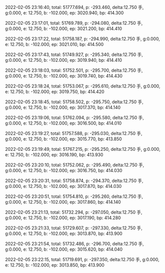 2022-02-05 23:16:40, total: 51777.694, p: -293.460, delta:12.750 手, g:0.000, e: 12.750, b: -102.000, ep: 3020.940, bp: 414.300

2022-02-05 23:17:01, total: 51769.789, p: -294.080, delta:12.750 手, g:0.000, e: 12.750, b: -102.000, ep: 3021.200, bp: 414.410

2022-02-05 23:17:22, total: 51758.187, p: -294.990, delta:12.750 手, g:0.000, e: 12.750, b: -102.000, ep: 3021.010, bp: 414.500

2022-02-05 23:17:43, total: 51749.927, p: -295.340, delta:12.750 手, g:0.000, e: 12.750, b: -102.000, ep: 3019.940, bp: 414.410

2022-02-05 23:18:03, total: 51752.501, p: -295.700, delta:12.750 手, g:0.000, e: 12.750, b: -102.000, ep: 3019.740, bp: 414.430

2022-02-05 23:18:24, total: 51753.067, p: -295.610, delta:12.750 手, g:0.000, e: 12.750, b: -102.000, ep: 3019.750, bp: 414.420

2022-02-05 23:18:45, total: 51758.502, p: -295.750, delta:12.750 手, g:0.000, e: 12.750, b: -102.000, ep: 3017.370, bp: 414.140

2022-02-05 23:19:06, total: 51762.094, p: -295.580, delta:12.750 手, g:0.000, e: 12.750, b: -102.000, ep: 3016.500, bp: 414.010

2022-02-05 23:19:27, total: 51757.588, p: -295.030, delta:12.750 手, g:0.000, e: 12.750, b: -102.000, ep: 3015.770, bp: 413.850

2022-02-05 23:19:49, total: 51767.215, p: -295.250, delta:12.750 手, g:0.000, e: 12.750, b: -102.000, ep: 3016.190, bp: 413.930

2022-02-05 23:20:10, total: 51752.062, p: -295.490, delta:12.750 手, g:0.000, e: 12.750, b: -102.000, ep: 3016.750, bp: 414.030

2022-02-05 23:20:31, total: 51758.874, p: -294.370, delta:12.750 手, g:0.000, e: 12.750, b: -102.000, ep: 3017.870, bp: 414.030

2022-02-05 23:20:51, total: 51754.810, p: -295.260, delta:12.750 手, g:0.000, e: 12.750, b: -102.000, ep: 3017.860, bp: 414.140

2022-02-05 23:21:13, total: 51732.294, p: -297.050, delta:12.750 手, g:0.000, e: 12.750, b: -102.000, ep: 3017.190, bp: 414.280

2022-02-05 23:21:33, total: 51729.607, p: -297.330, delta:12.750 手, g:0.000, e: 12.750, b: -102.000, ep: 3013.870, bp: 413.900

2022-02-05 23:21:54, total: 51732.486, p: -296.700, delta:12.750 手, g:0.000, e: 12.750, b: -102.000, ep: 3015.620, bp: 414.040

2022-02-05 23:22:15, total: 51719.691, p: -297.350, delta:12.750 手, g:0.000, e: 12.750, b: -102.000, ep: 3013.850, bp: 413.900